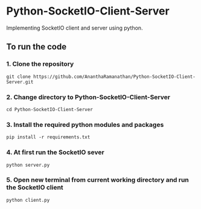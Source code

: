 # Python-SocketIO-Client-Server
Implementing SocketIO client and server using python.

## To run the code
    
### 1. Clone the repository

    git clone https://github.com/AnanthaRamanathan/Python-SocketIO-Client-Server.git
        
### 2. Change directory to Python-SocketIO-Client-Server

    cd Python-SocketIO-Client-Server
    
### 3. Install the required python modules and packages
    
    pip install -r requirements.txt
    
### 4. At first run the SocketIO sever
    
    python server.py
    
### 5. Open new terminal from current working directory and run the SocketIO client 

    python client.py
    
    
    
    
    
 

